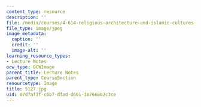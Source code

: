 ```yaml
---
content_type: resource
description: ''
file: /media/courses/4-614-religious-architecture-and-islamic-cultures-fall-2002/07d7af1fc6b7dfadd66118766802c3ce_5127.jpg
file_type: image/jpeg
image_metadata:
  caption: ''
  credit: ''
  image-alt: ''
learning_resource_types:
- Lecture Notes
ocw_type: OCWImage
parent_title: Lecture Notes
parent_type: CourseSection
resourcetype: Image
title: 5127.jpg
uid: 07d7af1f-c6b7-dfad-d661-18766802c3ce
---
```

